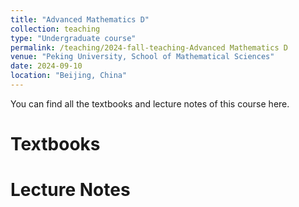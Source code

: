 ```yaml
---
title: "Advanced Mathematics D"
collection: teaching
type: "Undergraduate course"
permalink: /teaching/2024-fall-teaching-Advanced Mathematics D
venue: "Peking University, School of Mathematical Sciences"
date: 2024-09-10
location: "Beijing, China"
---
```


You can find all the textbooks and lecture notes of this course here.

Textbooks
======

Lecture Notes
======


